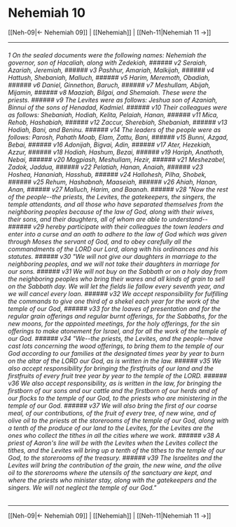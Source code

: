 # Nehemiah 10

[[Neh-09|← Nehemiah 09]] | [[Nehemiah]] | [[Neh-11|Nehemiah 11 →]]
***

###### 1 On the sealed documents were the following names: Nehemiah the governor, son of Hacaliah, along with Zedekiah, ###### v2 Seraiah, Azariah, Jeremiah, ###### v3 Pashhur, Amariah, Malkijah, ###### v4 Hattush, Shebaniah, Malluch, ###### v5 Harim, Meremoth, Obadiah, ###### v6 Daniel, Ginnethon, Baruch, ###### v7 Meshullam, Abijah, Mijamin, ###### v8 Maaziah, Bilgai, and Shemaiah. These were the priests. ###### v9 The Levites were as follows: Jeshua son of Azaniah, Binnui of the sons of Henadad, Kadmiel. ###### v10 Their colleagues were as follows: Shebaniah, Hodiah, Kelita, Pelaiah, Hanan, ###### v11 Mica, Rehob, Hashabiah, ###### v12 Zaccur, Sherebiah, Shebaniah, ###### v13 Hodiah, Bani, and Beninu. ###### v14 The leaders of the people were as follows: Parosh, Pahath Moab, Elam, Zattu, Bani, ###### v15 Bunni, Azgad, Bebai, ###### v16 Adonijah, Bigvai, Adin, ###### v17 Ater, Hezekiah, Azzur, ###### v18 Hodiah, Hashum, Bezai, ###### v19 Hariph, Anathoth, Nebai, ###### v20 Magpiash, Meshullam, Hezir, ###### v21 Meshezabel, Zadok, Jaddua, ###### v22 Pelatiah, Hanan, Anaiah, ###### v23 Hoshea, Hananiah, Hasshub, ###### v24 Hallohesh, Pilha, Shobek, ###### v25 Rehum, Hashabnah, Maaseiah, ###### v26 Ahiah, Hanan, Anan, ###### v27 Malluch, Harim, and Baanah. ###### v28 "Now the rest of the people--the priests, the Levites, the gatekeepers, the singers, the temple attendants, and all those who have separated themselves from the neighboring peoples because of the law of God, along with their wives, their sons, and their daughters, all of whom are able to understand-- ###### v29 hereby participate with their colleagues the town leaders and enter into a curse and an oath to adhere to the law of God which was given through Moses the servant of God, and to obey carefully all the commandments of the LORD our Lord, along with his ordinances and his statutes. ###### v30 "We will not give our daughters in marriage to the neighboring peoples, and we will not take their daughters in marriage for our sons. ###### v31 We will not buy on the Sabbath or on a holy day from the neighboring peoples who bring their wares and all kinds of grain to sell on the Sabbath day. We will let the fields lie fallow every seventh year, and we will cancel every loan. ###### v32 We accept responsibility for fulfilling the commands to give one third of a shekel each year for the work of the temple of our God, ###### v33 for the loaves of presentation and for the regular grain offerings and regular burnt offerings, for the Sabbaths, for the new moons, for the appointed meetings, for the holy offerings, for the sin offerings to make atonement for Israel, and for all the work of the temple of our God. ###### v34 "We--the priests, the Levites, and the people--have cast lots concerning the wood offerings, to bring them to the temple of our God according to our families at the designated times year by year to burn on the altar of the LORD our God, as is written in the law. ###### v35 We also accept responsibility for bringing the firstfruits of our land and the firstfruits of every fruit tree year by year to the temple of the LORD. ###### v36 We also accept responsibility, as is written in the law, for bringing the firstborn of our sons and our cattle and the firstborn of our herds and of our flocks to the temple of our God, to the priests who are ministering in the temple of our God. ###### v37 We will also bring the first of our coarse meal, of our contributions, of the fruit of every tree, of new wine, and of olive oil to the priests at the storerooms of the temple of our God, along with a tenth of the produce of our land to the Levites, for the Levites are the ones who collect the tithes in all the cities where we work. ###### v38 A priest of Aaron's line will be with the Levites when the Levites collect the tithes, and the Levites will bring up a tenth of the tithes to the temple of our God, to the storerooms of the treasury. ###### v39 The Israelites and the Levites will bring the contribution of the grain, the new wine, and the olive oil to the storerooms where the utensils of the sanctuary are kept, and where the priests who minister stay, along with the gatekeepers and the singers. We will not neglect the temple of our God."

***
[[Neh-09|← Nehemiah 09]] | [[Nehemiah]] | [[Neh-11|Nehemiah 11 →]]
